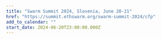```yaml
---
title: "Swarm Summit 2024, Slovenia, June 20-21"
href: "https://summit.ethswarm.org/swarm-summit-2024/cfp"
add_to_calendar: ""
start_date: 2024-06-20T23:00:00.000Z
---
```

